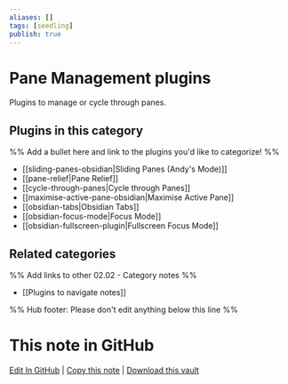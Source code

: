 ```yaml
---
aliases: []
tags: [seedling]
publish: true
---
```


# Pane Management plugins

Plugins to manage or cycle through panes.

## Plugins in this category

%% Add a bullet here and link to the plugins you'd like to categorize! %%

- [[sliding-panes-obsidian|Sliding Panes (Andy's Mode)]]
- [[pane-relief|Pane Relief]]
- [[cycle-through-panes|Cycle through Panes]]
- [[maximise-active-pane-obsidian|Maximise Active Pane]]
- [[obsidian-tabs|Obsidian Tabs]]
- [[obsidian-focus-mode|Focus Mode]]
- [[obsidian-fullscreen-plugin|Fullscreen Focus Mode]]

## Related categories

%% Add links to other 02.02 - Category notes %%

- [[Plugins to navigate notes]]

%% Hub footer: Please don't edit anything below this line %%

# This note in GitHub

<span class="git-footer">[Edit In GitHub](https://github.dev/obsidian-community/obsidian-hub/blob/main/02%20-%20Community%20Expansions/02.01%20Plugins%20by%20Category/Pane%20Management%20plugins.md "git-hub-edit-note") | [Copy this note](https://raw.githubusercontent.com/obsidian-community/obsidian-hub/main/02%20-%20Community%20Expansions/02.01%20Plugins%20by%20Category/Pane%20Management%20plugins.md "git-hub-copy-note") | [Download this vault](https://github.com/obsidian-community/obsidian-hub/archive/refs/heads/main.zip "git-hub-download-vault") </span>
